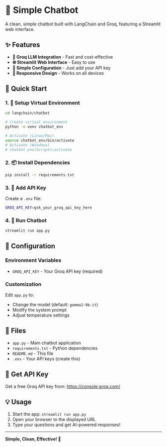 # 🤖 Simple Chatbot

A clean, simple chatbot built with LangChain and Groq, featuring a Streamlit web interface.

## ✨ Features

- **🧠 Groq LLM Integration** - Fast and cost-effective
- **🌐 Streamlit Web Interface** - Easy to use
- **🔧 Simple Configuration** - Just add your API key
- **📱 Responsive Design** - Works on all devices

## 🚀 Quick Start

### 1. 🐍 Setup Virtual Environment
```bash
cd langchain/chatbot

# Create virtual environment
python -m venv chatbot_env

# Activate (Linux/Mac)
source chatbot_env/bin/activate
# Activate (Windows)
# chatbot_env\Scripts\activate
```

### 2. 📦 Install Dependencies
```bash
pip install -r requirements.txt
```

### 3. 🔑 Add API Key
Create a `.env` file:
```bash
GROQ_API_KEY=gsk_your_groq_api_key_here
```

### 4. 🚀 Run Chatbot
```bash
streamlit run app.py
```

## 🔧 Configuration

### Environment Variables
- `GROQ_API_KEY` - Your Groq API key (required)

### Customization
Edit `app.py` to:
- Change the model (default: `gemma2-9b-it`)
- Modify the system prompt
- Adjust temperature settings

## 📁 Files

- `app.py` - Main chatbot application
- `requirements.txt` - Python dependencies
- `README.md` - This file
- `.env` - Your API keys (create this)

## 🔗 Get API Key

Get a free Groq API key from: https://console.groq.com/

## 💡 Usage

1. Start the app: `streamlit run app.py`
2. Open your browser to the displayed URL
3. Type your questions and get AI-powered responses!

---

**Simple, Clean, Effective! 🚀**
